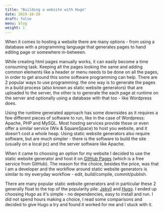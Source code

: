 ```yaml
---
title: "Building a website with Hugo"
date: 2019-10-20
draft: false
menu: blog
weight: 1
---
```

When it comes to hosting a website there are many options - from using a database with a programming language that generates pages to hand editing page or somewhere in-between.
<!--more-->
While creating html pages manually works, it can easily become a time consuming task. Keeping all the pages looking the same and adding common elements like a header or menu needs to be done on all the pages, in order to get around this some software programming can help. There are 2 popular ways to use programming: the one way is to generate the pages in a build process (also known as static website generators) that are uploaded to the server, the other is to generate the each page at runtime on the server and optionally using a database with that too - like Wordpress does.

Using the runtime generated approach has some downsides as it requires a few different pieces of software to run, like in the case of Wordpress: Apache, PHP and MySQL. Most hosting services provide these or even offer a similar service (Wix & SquareSpace) to host you website, and it doesn't cost a whole heap. Using static website generators also require software, but are much simpler - there is the software to build the site (usually on a local pc) and the server software like Apache. 

When it came to choosing an option for my website I decided to use the static website generator and host it on [GitHub Pages](https://pages.github.com/) (which is a free service from GitHub). The reason for the choice, besides the price, was that I am a developer and the workflow around static website generators is similar to my everyday workflow - edit, build/compile, commit/publish.

There are many popular static website generators and in particular these 2 generally float to the top of the popularity pile: [Jekyll](https://jekyllrb.com/) and [Hugo](https://gohugo.io/). I ended up choosing Hugo as it's simple - no dependencies, easy to install and run. I did not spend hours making a choice, I read some comparisons and decided to give Hugo a try and found it worked for me and I stuck with it.
